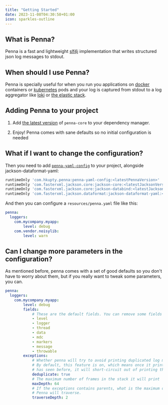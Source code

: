 ```yaml
---
title: "Getting Started"
date: 2023-11-08T04:30:58+01:00
icon: sparkles-outline
---
```

## What is Penna?
Penna is a fast and lightweight [slf4j](https://www.slf4j.org/) implementation that writes structured json
log messages to stdout.

## When should I use Penna?
Penna is specially useful for when you run you applications on [docker](https://www.docker.com/) containers or [kubernetes](https://kubernetes.io/) pods and your log is captured from stdout to a log aggregator like [loki](https://grafana.com/oss/loki/) or [the elastic stack](https://www.elastic.co/elastic-stack/).

## Adding Penna to your project

1. Add [the latest version](https://central.sonatype.com/artifact/com.hkupty.penna/penna-core/overview) of `penna-core` to your dependency manager.

2. Enjoy! Penna comes with sane defaults so no initial configuration is needed

## What if I want to change the configuration?

Then you need to add [`penna-yaml-config`](https://central.sonatype.com/artifact/com.hkupty.penna/penna-yaml-config/0.7.0) to your project, alongside jackson-dataformat-yaml:

```gradle
runtimeOnly 'com.hkupty.penna:penna-yaml-config:<latestPennaVersion>'
runtimeOnly 'com.fasterxml.jackson.core:jackson-core:<latestJacksonVersion>'
runtimeOnly 'com.fasterxml.jackson.core:jackson-databind:<latestJacksonVersion>'
runtimeOnly 'com.fasterxml.jackson.dataformat:jackson-dataformat-yaml:<latestJacksonVersion>'
```

And then you can configure a `resources/penna.yaml` file like this:
```yaml
penna:
  loggers:
    com.mycompany.myapp:
        level: debug
    com.vendor.noisylib:
        level: warn
```
<!--more-->

## Can I change more parameters in the configuration?

As mentioned before, penna comes with a set of good defaults so you don't have to worry about them, but if you
really want to tweak some parameters, you can.
```yaml
penna:
  loggers:
    com.mycompany.myapp:
        level: debug
        fields:
            # These are the default fields. You can remove some fields if you want to
            - level
            - logger
            - thread
            - data
            - mdc
            - markers
            - message
            - throwable
        exceptions:
            # Whether penna will try to avoid printing duplicated log messages.
            # By default, this feature is on, which means once it prints a log message it
            # has seen before, it will short-circuit out of printing that stack trace
            deduplicate: true
            # The maximum number of frames in the stack it will print
            maxDepth: 64
            # If the exceptions contains parents, what is the maximum depth
            # Penna will traverse.
            traverseDepth: 2
```
